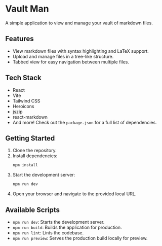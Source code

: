 # Vault Man

A simple application to view and manage your vault of markdown files.

## Features

- View markdown files with syntax highlighting and LaTeX support.
- Upload and manage files in a tree-like structure.
- Tabbed view for easy navigation between multiple files.

## Tech Stack

- React
- Vite
- Tailwind CSS
- Heroicons
- jszip
- react-markdown
- And more! Check out the `package.json` for a full list of dependencies.

## Getting Started

1. Clone the repository.
2. Install dependencies:
   ```bash
   npm install
   ```
3. Start the development server:
   ```bash
   npm run dev
   ```
4. Open your browser and navigate to the provided local URL.

## Available Scripts

- `npm run dev`: Starts the development server.
- `npm run build`: Builds the application for production.
- `npm run lint`: Lints the codebase.
- `npm run preview`: Serves the production build locally for preview.
